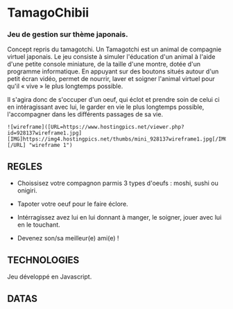 # TamagoChibii
### Jeu de gestion sur thème japonais.

Concept repris du tamagotchi. Un Tamagotchi est un animal de compagnie virtuel japonais. Le jeu consiste à simuler l'éducation d'un animal à l'aide d'une petite console miniature, de la taille d'une montre, dotée d'un programme informatique. En appuyant sur des boutons situés autour d'un petit écran vidéo, permet de nourrir, laver et soigner l'animal virtuel pour qu'il « vive » le plus longtemps possible.

Il s'agira donc de s'occuper d'un oeuf, qui éclot et prendre soin de celui ci en intéragissant avec lui, le garder en vie le plus longtemps possible, l'accompagner dans les différents passages de sa vie.

	![wireframe]([URL=https://www.hostingpics.net/viewer.php?id=928137wireframe1.jpg][IMG]https://img4.hostingpics.net/thumbs/mini_928137wireframe1.jpg[/IMG][/URL] "wireframe 1")



## REGLES

- Choissisez votre compagnon parmis 3 types d'oeufs : moshi, sushi ou onigiri.

- Tapoter votre oeuf pour le faire éclore.

- Intérragissez avez lui en lui donnant à manger, le soigner, jouer avec lui en le touchant.

- Devenez son/sa meilleur(e) ami(e) !



## TECHNOLOGIES

Jeu développé en Javascript.


## DATAS

